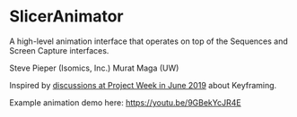
# SlicerAnimator
A high-level animation interface that operates on top of the Sequences and Screen Capture interfaces.


Steve Pieper (Isomics, Inc.)
Murat Maga (UW)


Inspired by [discussions at Project Week in June 2019](https://projectweek.na-mic.org/PW31_2019_Boston/Breakouts/Infrastructure/) about Keyframing.


Example animation demo here: https://youtu.be/9GBekYcJR4E
